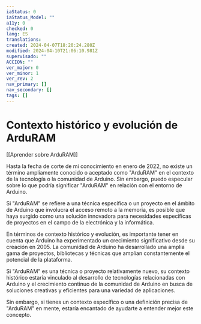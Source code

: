 ```yaml
---
iaStatus: 0
iaStatus_Model: ""
a11y: 0
checked: 0
lang: ES
translations: 
created: 2024-04-07T18:20:24.280Z
modified: 2024-04-10T21:06:10.981Z
supervisado: ""
ACCION: ""
ver_major: 0
ver_minor: 1
ver_rev: 2
nav_primary: []
nav_secondary: []
tags: []
---
```

# Contexto histórico y evolución de ArduRAM

[[Aprender sobre ArduRAM]]

Hasta la fecha de corte de mi conocimiento en enero de 2022, no existe un término ampliamente conocido o aceptado como "ArduRAM" en el contexto de la tecnología o la comunidad de Arduino. Sin embargo, puedo especular sobre lo que podría significar "ArduRAM" en relación con el entorno de Arduino.

Si "ArduRAM" se refiere a una técnica específica o un proyecto en el ámbito de Arduino que involucra el acceso remoto a la memoria, es posible que haya surgido como una solución innovadora para necesidades específicas de proyectos en el campo de la electrónica y la informática.

En términos de contexto histórico y evolución, es importante tener en cuenta que Arduino ha experimentado un crecimiento significativo desde su creación en 2005. La comunidad de Arduino ha desarrollado una amplia gama de proyectos, bibliotecas y técnicas que amplían constantemente el potencial de la plataforma.

Si "ArduRAM" es una técnica o proyecto relativamente nuevo, su contexto histórico estaría vinculado al desarrollo de tecnologías relacionadas con Arduino y el crecimiento continuo de la comunidad de Arduino en busca de soluciones creativas y eficientes para una variedad de aplicaciones.

Sin embargo, si tienes un contexto específico o una definición precisa de "ArduRAM" en mente, estaría encantado de ayudarte a entender mejor este concepto.